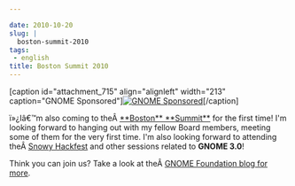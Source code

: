 ```yaml
---

date: 2010-10-20
slug: |
  boston-summit-2010
tags:
 - english
title: Boston Summit 2010
---
```


\[caption id="attachment_715" align="alignleft" width="213"
caption="GNOME Sponsored"\][![GNOME
Sponsored](http://www.ogmaciel.com/wp-content/uploads/2009/06/sponsored-badge-simple.png)](http://www.ogmaciel.com/wp-content/uploads/2009/06/sponsored-badge-simple.png)\[/caption\]

ï»¿Iâ€™m also coming to theÂ [\*\*Boston\*\*
\*\*Summit\*\*](http://live.gnome.org/Boston2010) for the first time!
I'm looking forward to hanging out with my fellow Board members, meeting
some of them for the very first time. I'm also looking forward to
attending theÂ [Snowy Hackfest](http://live.gnome.org/Hackfests/Snowy)
and other sessions related to **GNOME 3.0**!

Think you can join us? Take a look at theÂ [GNOME Foundation blog for
more](http://blogs.gnome.org/foundation/2010/10/19/boston-summit-is-coming/).
